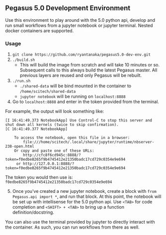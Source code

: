 ## Pegasus 5.0 Development Environment

Use this environment to play around with the 5.0 python api, develop and run
small workflows from a jupyter notebook or jupyter terminal. Nested docker 
containers are supported.

### Usage
1. `git clone https://github.com/ryantanaka/pegasus5.0-dev-env.git`
2. `./build.sh`
    - This will build the image from scratch and will take 10 minutes or so. 
    Subsequent calls to this always build the latest Pegasus master. All previous
    layers are reused and only Pegasus will be rebuilt. 
3. `./run.sh`
    - `./shared-data` will be bind mounted in the container to `/home/scitech/shared-data`
    - `jupyter notebook` will be running on `localhost:8888`
4. Go to `localhost:8888` and enter in the token provided from the terminal. 

For example, the output will look something like:

```
[I 16:41:49.373 NotebookApp] Use Control-C to stop this server and shut down all kernels (twice to skip confirmation).
[C 16:41:49.377 NotebookApp]

    To access the notebook, open this file in a browser:
        file:///home/scitech/.local/share/jupyter/runtime/nbserver-238-open.html
    Or copy and paste one of these URLs:
        http://cfc8f6cd945c:8888/?token=f0edbe8265f9b4745412e21350badc17cd729c0354e9e694
     or http://127.0.0.1:8888/?token=f0edbe8265f9b4745412e21350badc17cd729c0354e9e694
```

The token you would then use is: `f0edbe8265f9b4745412e21350badc17cd729c0354e9e694`

5. Once you've created a new jupyter notebook, create a block with `from Pegasus.api import *`,
    and run that block. At this point, the notebook will be set up with intellisense for the 5.0 python api. 
    Use `<TAB>` for code completion and `<SHIFT> + <TAB>` to bring up a function definition/docstring. 

You can also use the terminal provided by jupyter to directly interact with
the container. As such, you can run workflows from there as well. 
